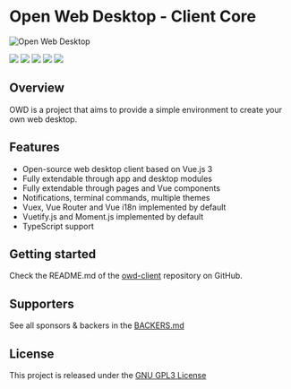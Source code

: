 # Open Web Desktop - Client Core

<p>
    <img src="https://i.imgur.com/9peh1BX.png" alt="Open Web Desktop" />
</p>

<p>
    <a href="https://github.com/owdproject/owd-client/tree/next"><img src="https://img.shields.io/github/release/owdproject/owd-client.svg?color=1895b1" /></a>
    <a href="https://npmjs.com/package/@owd-client/core"><img src="https://img.shields.io/npm/v/@owd-client/core.svg?color=1895b1" /></a>
    <a href="https://github.com/owdproject/owd-client/tree/next"><img src="https://img.shields.io/badge/owd-client-blue" /></a>
    <a href="https://github.com/topics/owd-modules"><img src="https://img.shields.io/badge/owd-modules-777" /></a>
    <a href="https://discord.gg/3KFVP8b"><img src="https://img.shields.io/badge/chat-on%20discord-7289da.svg" /></a>
</p>

## Overview
OWD is a project that aims to provide a simple environment to create your own web desktop.

## Features
- Open-source web desktop client based on Vue.js 3
- Fully extendable through app and desktop modules
- Fully extendable through pages and Vue components
- Notifications, terminal commands, multiple themes
- Vuex, Vue Router and Vue i18n implemented by default
- Vuetify.js and Moment.js implemented by default
- TypeScript support

## Getting started
Check the README.md of the [owd-client](https://github.com/owdproject/owd-client) repository on GitHub.

## Supporters
See all sponsors & backers in the [BACKERS.md](BACKERS.md)


## License
This project is released under the [GNU GPL3 License](LICENSE)